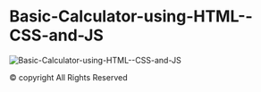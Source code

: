 # Basic-Calculator-using-HTML--CSS-and-JS

![Basic-Calculator-using-HTML--CSS-and-JS](https://socialify.git.ci/sachinl0har/Basic-Calculator-using-HTML--CSS-and-JS/image?description=1&font=Source%20Code%20Pro&forks=1&issues=1&language=1&owner=1&pulls=1&stargazers=1&theme=Dark)

© copyright All Rights Reserved
